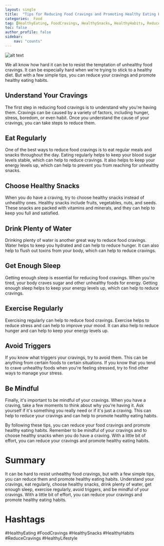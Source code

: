 ```yaml
---
layout: single
title:  "Tips for Reducing Food Cravings and Promoting Healthy Eating Habits"
categories:  Food
tag: [HealthyEating, FoodCravings, HealthySnacks, HealthyHabits, ReduceCravings, HealthyLifestyle, ]
toc: false
author_profile: false
sidebar:
    nav: "counts"
---
```

    
![alt text](https://images.pexels.com/photos/598926/pexels-photo-598926.jpeg?auto=compress&cs=tinysrgb&dpr=2&h=650&w=940 "Healthy Eating")

We all know how hard it can be to resist the temptation of unhealthy food cravings. It can be especially hard when we're trying to stick to a healthy diet. But with a few simple tips, you can reduce your cravings and promote healthy eating habits.

## Understand Your Cravings

The first step in reducing food cravings is to understand why you're having them. Cravings can be caused by a variety of factors, including hunger, stress, boredom, or even habit. Once you understand the cause of your cravings, you can take steps to reduce them.

## Eat Regularly

One of the best ways to reduce food cravings is to eat regular meals and snacks throughout the day. Eating regularly helps to keep your blood sugar levels stable, which can help to reduce cravings. It also helps to keep your energy levels up, which can help to prevent you from reaching for unhealthy snacks.

## Choose Healthy Snacks

When you do have a craving, try to choose healthy snacks instead of unhealthy ones. Healthy snacks include fruits, vegetables, nuts, and seeds. These snacks are packed with vitamins and minerals, and they can help to keep you full and satisfied.

## Drink Plenty of Water

Drinking plenty of water is another great way to reduce food cravings. Water helps to keep you hydrated and can help to reduce hunger. It can also help to flush out toxins from your body, which can help to reduce cravings.

## Get Enough Sleep

Getting enough sleep is essential for reducing food cravings. When you're tired, your body craves sugar and other unhealthy foods for energy. Getting enough sleep helps to keep your energy levels up, which can help to reduce cravings.

## Exercise Regularly

Exercising regularly can help to reduce food cravings. Exercise helps to reduce stress and can help to improve your mood. It can also help to reduce hunger and can help to keep your energy levels up.

## Avoid Triggers

If you know what triggers your cravings, try to avoid them. This can be anything from certain foods to certain situations. If you know that you tend to crave unhealthy foods when you're feeling stressed, try to find other ways to manage your stress.

## Be Mindful

Finally, it's important to be mindful of your cravings. When you have a craving, take a few moments to think about why you're having it. Ask yourself if it's something you really need or if it's just a craving. This can help to reduce your cravings and can help to promote healthy eating habits.

By following these tips, you can reduce your food cravings and promote healthy eating habits. Remember to be mindful of your cravings and to choose healthy snacks when you do have a craving. With a little bit of effort, you can reduce your cravings and promote healthy eating habits.

# Summary

It can be hard to resist unhealthy food cravings, but with a few simple tips, you can reduce them and promote healthy eating habits. Understand your cravings, eat regularly, choose healthy snacks, drink plenty of water, get enough sleep, exercise regularly, avoid triggers, and be mindful of your cravings. With a little bit of effort, you can reduce your cravings and promote healthy eating habits.

# Hashtags

#HealthyEating #FoodCravings #HealthySnacks #HealthyHabits #ReduceCravings #HealthyLifestyle